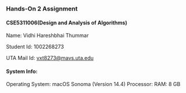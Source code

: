 ### Hands-On 2 Assignment

#### CSE5311006(Design and Analysis of Algorithms)
Name: Vidhi Hareshbhai Thummar

Student Id: 1002268273


UTA Mail Id: vxt8273@mavs.uta.edu

#### System Info:
Operating System: macOS Sonoma (Version 14.4)
Processor: 
RAM: 8 GB
